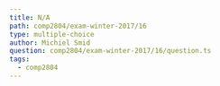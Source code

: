 ```yaml
---
title: N/A
path: comp2804/exam-winter-2017/16
type: multiple-choice
author: Michiel Smid
question: comp2804/exam-winter-2017/16/question.ts
tags:
  - comp2804
---
```

